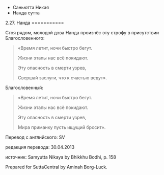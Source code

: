 









* Саньютта Никая
* Нанда сутта


2\.27\. Нанда
\=\=\=\=\=\=\=\=\=\=\=



Стоя рядом, молодой дэва Нанда произнёс эту строфу в присутствии Благословенного:



> «Время летит, ночи быстро бегут\.  
> 
> Жизни этапы нас всё покидают\.  
> 
> Эту опасность в смерти узрев,  
> 
> Свершай заслуги, что к счастью ведут»\.


Благословенный:



> «Время летит, ночи быстро бегут\.  
> 
> Жизни этапы нас всё покидают\.  
> 
> Эту опасность в смерти узрев,  
> 
> Мира приманку пусть ищущий бросит»\.



Перевод с английского: SV


редакция перевода: 30\.04\.2013


источник: Samyutta Nikaya by Bhikkhu Bodhi, p\. 158


Prepared for SuttaCentral by Aminah Borg\-Luck\.






